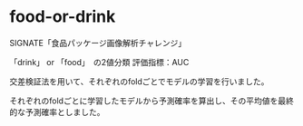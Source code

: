 # food-or-drink
SIGNATE「食品パッケージ画像解析チャレンジ」

「drink」 or 「food」　の2値分類
評価指標：AUC

交差検証法を用いて、それぞれのfoldごとでモデルの学習を行いました。

それぞれのfoldごとに学習したモデルから予測確率を算出し、その平均値を最終的な予測確率としました。
